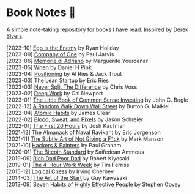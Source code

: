# Book Notes :notebook:
A simple note-taking repository for books I have read. Inspired by [Derek Sivers](https://sive.rs/book).  

[2023-10] [Ego Is the Enemy](/books/ego_is_the_enemy.md) by Ryan Holiday  
[2023-09] [Company of One](/books/company_of_one.md) by Paul Jarvis  
[2023-06] [Memorie di Adriano](/books/memorie_adriano.md) by Marguerite Yourcenar  
[2023-05] [When](/books/when.md) by Daniel H Pink  
[2023-04] [Positioning](/books/positioning.md) by Al Ries & Jack Trout  
[2023-03] [The Lean Startup](/books/the_lean_startup.md) by Eric Ries  
[2023-03] [Never Split The Difference](/books/never_split_the_difference.md) by Chris Voss  
[2023-02] [Deep Work](/books/deep_work.md) by Cal Newport  
[2023-01] [The Little Book of Common Sense Investing](/books/the_little_book_of_common_sense_investing.md) by John C. Bogle  
[2022-12] [A Random Walk Down Wall Street](/books/a_random_walk_down_wall_street.md) by Burton G. Malkiel  
[2022-04] [Atomic Habits](/books/atomic_habits.md) by James Clear  
[2022-02] [Blood, Sweat, and Pixels](/books/blood_sweat_pixels.md) by Jason Schreier  
[2022-01] [The First 20 Hours](/books/the_first_20_hours.md) by Josh Kaufman  
[2021-12] [The Almanack of Naval Ravikant](/books/the_almanack_of_naval_ravikant.md) by Eric Jorgenson  
[2021-11] [The Subtle Art of Not Giving a F*ck](/books/the_subtle_art_not_giving_fuck.md) by Mark Manson  
[2021-10] [Hackers & Painters](/books/hackers_and_painters.md) by Paul Graham  
[2020-01] [The Bitcoin Standard](/books/the_bitcoin_standard.md) by Saifedean Ammous  
[2019-09] [Rich Dad Poor Dad](/books/rich_dad_poor_dad.md) by Robert Kiyosaki  
[2019-01] [The 4-Hour Work Week](/books/the_four_hour_work_week.md) by Tim Ferriss  
[2015-12] [Logical Chess](/books/logical_chess.md) by Irving Chernev  
[2014-03] [The Art of the Start](/books/the_art_of_the_start.md) by Guy Kawasaki  
[2013-09] [Seven Habits of Highly Effective People](/books/the_seven_habits.md) by Stephen Covey  
